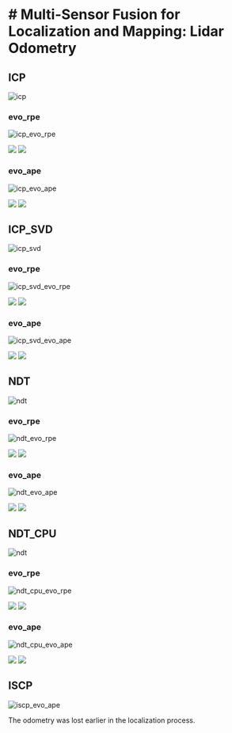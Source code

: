# # Multi-Sensor Fusion for Localization and Mapping: Lidar Odometry 

## ICP

![icp](https://github.com/kangqi-ni/sensor_fusion_for_localization_learning/blob/master/assignments/02-lidar-odometry-basic/docs/ICP.png)

### evo_rpe 

![icp_evo_rpe](https://github.com/kangqi-ni/sensor_fusion_for_localization_learning/blob/master/assignments/02-lidar-odometry-basic/docs/icp_rpe.png)

<img src="https://github.com/kangqi-ni/sensor_fusion_for_localization_learning/blob/master/assignments/02-lidar-odometry-basic/docs/icp_rpe_raw.png">

<img src="https://github.com/kangqi-ni/sensor_fusion_for_localization_learning/blob/master/assignments/02-lidar-odometry-basic/docs/icp_rpe_map.png">

### evo_ape
![icp_evo_ape](https://github.com/kangqi-ni/sensor_fusion_for_localization_learning/blob/master/assignments/02-lidar-odometry-basic/docs/icp_ape.png)

<img src="https://github.com/kangqi-ni/sensor_fusion_for_localization_learning/blob/master/assignments/02-lidar-odometry-basic/docs/icp_ape_raw.png">

<img src="https://github.com/kangqi-ni/sensor_fusion_for_localization_learning/blob/master/assignments/02-lidar-odometry-basic/docs/icp_ape_map.png">

## ICP_SVD

![icp_svd](https://github.com/kangqi-ni/sensor_fusion_for_localization_learning/blob/master/assignments/02-lidar-odometry-basic/docs/ICP_SVD.png)

### evo_rpe 

![icp_svd_evo_rpe](https://github.com/kangqi-ni/sensor_fusion_for_localization_learning/blob/master/assignments/02-lidar-odometry-basic/docs/icp_svd_rpe.png)

<img src="https://github.com/kangqi-ni/sensor_fusion_for_localization_learning/blob/master/assignments/02-lidar-odometry-basic/docs/icp_svd_rpe_raw.png">

<img src="https://github.com/kangqi-ni/sensor_fusion_for_localization_learning/blob/master/assignments/02-lidar-odometry-basic/docs/icp_svd_rpe_map.png">

### evo_ape
![icp_svd_evo_ape](https://github.com/kangqi-ni/sensor_fusion_for_localization_learning/blob/master/assignments/02-lidar-odometry-basic/docs/icp_svd_ape.png)

<img src="https://github.com/kangqi-ni/sensor_fusion_for_localization_learning/blob/master/assignments/02-lidar-odometry-basic/docs/icp_svd_ape_raw.png">

<img src="https://github.com/kangqi-ni/sensor_fusion_for_localization_learning/blob/master/assignments/02-lidar-odometry-basic/docs/icp_svd_ape_map.png">

## NDT

![ndt](https://github.com/kangqi-ni/sensor_fusion_for_localization_learning/blob/master/assignments/02-lidar-odometry-basic/docs/NDT.png)

### evo_rpe 

![ndt_evo_rpe](https://github.com/kangqi-ni/sensor_fusion_for_localization_learning/blob/master/assignments/02-lidar-odometry-basic/docs/ndt_rpe.png)

<img src="https://github.com/kangqi-ni/sensor_fusion_for_localization_learning/blob/master/assignments/02-lidar-odometry-basic/docs/ndt_rpe_raw.png">

<img src="https://github.com/kangqi-ni/sensor_fusion_for_localization_learning/blob/master/assignments/02-lidar-odometry-basic/docs/ndt_rpe_map.png">

### evo_ape

![ndt_evo_ape](https://github.com/kangqi-ni/sensor_fusion_for_localization_learning/blob/master/assignments/02-lidar-odometry-basic/docs/ndt_ape.png)

<img src="https://github.com/kangqi-ni/sensor_fusion_for_localization_learning/blob/master/assignments/02-lidar-odometry-basic/docs/ndt_ape_raw.png">

<img src="https://github.com/kangqi-ni/sensor_fusion_for_localization_learning/blob/master/assignments/02-lidar-odometry-basic/docs/ndt_ape_map.png">

## NDT_CPU

![ndt](https://github.com/kangqi-ni/sensor_fusion_for_localization_learning/blob/master/assignments/02-lidar-odometry-basic/docs/NDT_CPU.png)

### evo_rpe 

![ndt_cpu_evo_rpe](https://github.com/kangqi-ni/sensor_fusion_for_localization_learning/blob/master/assignments/02-lidar-odometry-basic/docs/ndt_cpu_rpe.png)

<img src="https://github.com/kangqi-ni/sensor_fusion_for_localization_learning/blob/master/assignments/02-lidar-odometry-basic/docs/ndt_cpu_rpe_raw.png">

<img src="https://github.com/kangqi-ni/sensor_fusion_for_localization_learning/blob/master/assignments/02-lidar-odometry-basic/docs/ndt_cpu_rpe_map.png">

### evo_ape

![ndt_cpu_evo_ape](https://github.com/kangqi-ni/sensor_fusion_for_localization_learning/blob/master/assignments/02-lidar-odometry-basic/docs/ndt_cpu_ape.png)

<img src="https://github.com/kangqi-ni/sensor_fusion_for_localization_learning/blob/master/assignments/02-lidar-odometry-basic/docs/ndt_cpu_ape_raw.png">

<img src="https://github.com/kangqi-ni/sensor_fusion_for_localization_learning/blob/master/assignments/02-lidar-odometry-basic/docs/ndt_cpu_ape_map.png">

## ISCP

![iscp_evo_ape](https://github.com/kangqi-ni/sensor_fusion_for_localization_learning/blob/master/assignments/02-lidar-odometry-basic/docs/SICP.png)

The odometry was lost earlier in the localization process.


